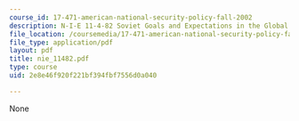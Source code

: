 ```yaml
---
course_id: 17-471-american-national-security-policy-fall-2002
description: N-I-E 11-4-82 Soviet Goals and Expectations in the Global Power Arena
file_location: /coursemedia/17-471-american-national-security-policy-fall-2002/2e8e46f920f221bf394fbf7556d0a040_nie_11482.pdf
file_type: application/pdf
layout: pdf
title: nie_11482.pdf
type: course
uid: 2e8e46f920f221bf394fbf7556d0a040

---
```

None